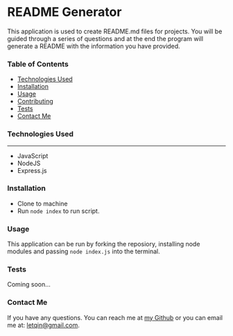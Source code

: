 # README Generator 
This application is used to create README.md files for projects. You will be guided through a series of questions and at the end the program will generate a README with the information you have provided.

  ### Table of Contents
  - [Technologies Used](#tech)
  - [Installation](#installation) 
  - [Usage](#usage) 
  - [Contributing](#contributing) 
  - [Tests](#tests)
  - [Contact Me](#contact-me)
  
  ### <a id="tech"></a> Technologies Used
---
  - JavaScript
  - NodeJS
  - Express.js

  ### <a id="installation"></a> Installation 
  - Clone to machine
  - Run `node index` to run script.
  ### <a id="usage"></a> Usage

This application can be run by forking the reposiory, installing node modules and passing `node index.js` into the terminal. 
  ### <a id="tests"></a> Tests
  Coming soon...
  ### <a id="contact-me"></a> Contact Me
  If you have any questions. You can reach me at [my Github](https://www.github.com/letqin) or you can email me at: letqin@gmail.com.
  

 